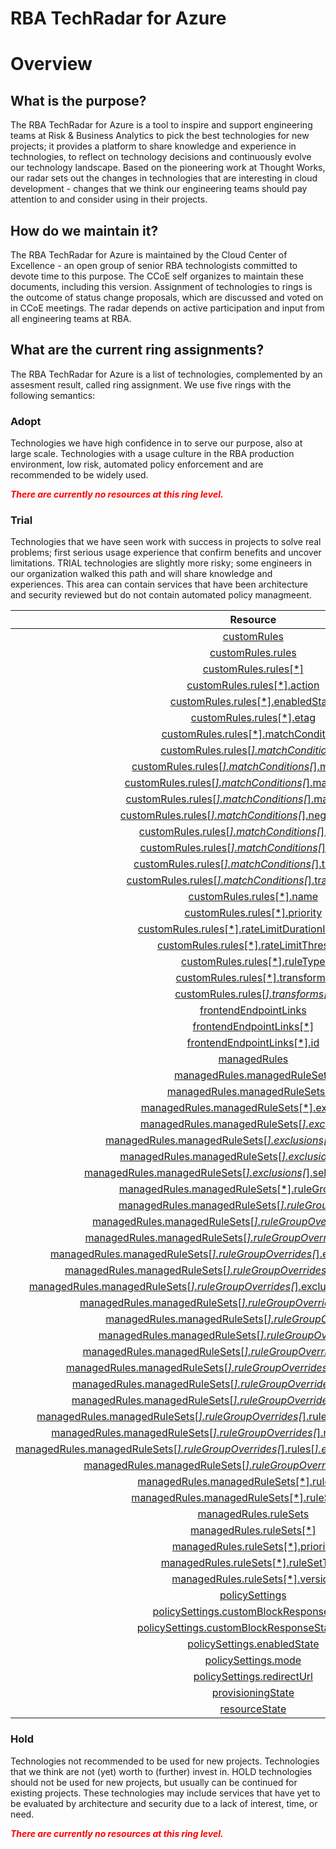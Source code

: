 
RBA TechRadar for Azure
=======================

# Overview

## What is the purpose?


The RBA TechRadar for Azure is a tool to inspire and support engineering teams at Risk & Business Analytics to pick the best technologies for new projects; it provides a platform to share knowledge and experience in technologies, to reflect on technology decisions and continuously evolve our technology landscape.  Based on the pioneering work at Thought Works, our radar sets out the changes in technologies that are interesting in cloud development - changes that we think our engineering teams should pay attention to and consider using in their projects.
## How do we maintain it?


The RBA TechRadar for Azure is maintained by the Cloud Center of Excellence - an open group of senior RBA technologists committed to devote time to this purpose.  The CCoE self organizes to maintain these documents, including this version.  Assignment of technologies to rings is the outcome of status change proposals, which are discussed and voted on in CCoE meetings.  The radar depends on active participation and input from all engineering teams at RBA.
## What are the current ring assignments?


The RBA TechRadar for Azure is a list of technologies, complemented by an assesment result, called ring assignment.  We use five rings with the following semantics:
### Adopt


Technologies we have high confidence in to serve our purpose, also at large scale.  Technologies with a usage culture in the RBA production environment, low risk, automated policy enforcement and are recommended to be widely used.  
  
***<font color="red"> There are currently no resources at this ring level. </font>***
### Trial


Technologies that we have seen work with success in projects to solve real problems;  first serious usage experience that confirm benefits and uncover limitations.  TRIAL technologies are slightly more risky; some engineers in our organization walked this path and will share knowledge and experiences.  This area can contain services that have been architecture and security reviewed but do not contain automated policy managmeent.  

|Resource|Description|Path|Status|
| :---: | :---: | :---: | :---: |
|[customRules](https://github.com/openrba/python-azure-techradar/Microsoft.Network/frontdoorWebApplicationFirewallPolicies/customRules/README.md)|UNKNOWN|Microsoft.Network/frontdoorWebApplicationFirewallPolicies/customRules|TRIAL|
|[customRules.rules](https://github.com/openrba/python-azure-techradar/Microsoft.Network/frontdoorWebApplicationFirewallPolicies/customRules.rules/README.md)|UNKNOWN|Microsoft.Network/frontdoorWebApplicationFirewallPolicies/customRules.rules|TRIAL|
|[customRules.rules[*]](https://github.com/openrba/python-azure-techradar/Microsoft.Network/frontdoorWebApplicationFirewallPolicies/customRules.rules[*]/README.md)|UNKNOWN|Microsoft.Network/frontdoorWebApplicationFirewallPolicies/customRules.rules[*]|TRIAL|
|[customRules.rules[*].action](https://github.com/openrba/python-azure-techradar/Microsoft.Network/frontdoorWebApplicationFirewallPolicies/customRules.rules[*].action/README.md)|UNKNOWN|Microsoft.Network/frontdoorWebApplicationFirewallPolicies/customRules.rules[*].action|TRIAL|
|[customRules.rules[*].enabledState](https://github.com/openrba/python-azure-techradar/Microsoft.Network/frontdoorWebApplicationFirewallPolicies/customRules.rules[*].enabledState/README.md)|UNKNOWN|Microsoft.Network/frontdoorWebApplicationFirewallPolicies/customRules.rules[*].enabledState|TRIAL|
|[customRules.rules[*].etag](https://github.com/openrba/python-azure-techradar/Microsoft.Network/frontdoorWebApplicationFirewallPolicies/customRules.rules[*].etag/README.md)|UNKNOWN|Microsoft.Network/frontdoorWebApplicationFirewallPolicies/customRules.rules[*].etag|TRIAL|
|[customRules.rules[*].matchConditions](https://github.com/openrba/python-azure-techradar/Microsoft.Network/frontdoorWebApplicationFirewallPolicies/customRules.rules[*].matchConditions/README.md)|UNKNOWN|Microsoft.Network/frontdoorWebApplicationFirewallPolicies/customRules.rules[*].matchConditions|TRIAL|
|[customRules.rules[*].matchConditions[*]](https://github.com/openrba/python-azure-techradar/Microsoft.Network/frontdoorWebApplicationFirewallPolicies/customRules.rules[*].matchConditions[*]/README.md)|UNKNOWN|Microsoft.Network/frontdoorWebApplicationFirewallPolicies/customRules.rules[*].matchConditions[*]|TRIAL|
|[customRules.rules[*].matchConditions[*].matchValue](https://github.com/openrba/python-azure-techradar/Microsoft.Network/frontdoorWebApplicationFirewallPolicies/customRules.rules[*].matchConditions[*].matchValue/README.md)|UNKNOWN|Microsoft.Network/frontdoorWebApplicationFirewallPolicies/customRules.rules[*].matchConditions[*].matchValue|TRIAL|
|[customRules.rules[*].matchConditions[*].matchValue[*]](https://github.com/openrba/python-azure-techradar/Microsoft.Network/frontdoorWebApplicationFirewallPolicies/customRules.rules[*].matchConditions[*].matchValue[*]/README.md)|UNKNOWN|Microsoft.Network/frontdoorWebApplicationFirewallPolicies/customRules.rules[*].matchConditions[*].matchValue[*]|TRIAL|
|[customRules.rules[*].matchConditions[*].matchVariable](https://github.com/openrba/python-azure-techradar/Microsoft.Network/frontdoorWebApplicationFirewallPolicies/customRules.rules[*].matchConditions[*].matchVariable/README.md)|UNKNOWN|Microsoft.Network/frontdoorWebApplicationFirewallPolicies/customRules.rules[*].matchConditions[*].matchVariable|TRIAL|
|[customRules.rules[*].matchConditions[*].negateCondition](https://github.com/openrba/python-azure-techradar/Microsoft.Network/frontdoorWebApplicationFirewallPolicies/customRules.rules[*].matchConditions[*].negateCondition/README.md)|UNKNOWN|Microsoft.Network/frontdoorWebApplicationFirewallPolicies/customRules.rules[*].matchConditions[*].negateCondition|TRIAL|
|[customRules.rules[*].matchConditions[*].operator](https://github.com/openrba/python-azure-techradar/Microsoft.Network/frontdoorWebApplicationFirewallPolicies/customRules.rules[*].matchConditions[*].operator/README.md)|UNKNOWN|Microsoft.Network/frontdoorWebApplicationFirewallPolicies/customRules.rules[*].matchConditions[*].operator|TRIAL|
|[customRules.rules[*].matchConditions[*].selector](https://github.com/openrba/python-azure-techradar/Microsoft.Network/frontdoorWebApplicationFirewallPolicies/customRules.rules[*].matchConditions[*].selector/README.md)|UNKNOWN|Microsoft.Network/frontdoorWebApplicationFirewallPolicies/customRules.rules[*].matchConditions[*].selector|TRIAL|
|[customRules.rules[*].matchConditions[*].transforms](https://github.com/openrba/python-azure-techradar/Microsoft.Network/frontdoorWebApplicationFirewallPolicies/customRules.rules[*].matchConditions[*].transforms/README.md)|UNKNOWN|Microsoft.Network/frontdoorWebApplicationFirewallPolicies/customRules.rules[*].matchConditions[*].transforms|TRIAL|
|[customRules.rules[*].matchConditions[*].transforms[*]](https://github.com/openrba/python-azure-techradar/Microsoft.Network/frontdoorWebApplicationFirewallPolicies/customRules.rules[*].matchConditions[*].transforms[*]/README.md)|UNKNOWN|Microsoft.Network/frontdoorWebApplicationFirewallPolicies/customRules.rules[*].matchConditions[*].transforms[*]|TRIAL|
|[customRules.rules[*].name](https://github.com/openrba/python-azure-techradar/Microsoft.Network/frontdoorWebApplicationFirewallPolicies/customRules.rules[*].name/README.md)|UNKNOWN|Microsoft.Network/frontdoorWebApplicationFirewallPolicies/customRules.rules[*].name|TRIAL|
|[customRules.rules[*].priority](https://github.com/openrba/python-azure-techradar/Microsoft.Network/frontdoorWebApplicationFirewallPolicies/customRules.rules[*].priority/README.md)|UNKNOWN|Microsoft.Network/frontdoorWebApplicationFirewallPolicies/customRules.rules[*].priority|TRIAL|
|[customRules.rules[*].rateLimitDurationInMinutes](https://github.com/openrba/python-azure-techradar/Microsoft.Network/frontdoorWebApplicationFirewallPolicies/customRules.rules[*].rateLimitDurationInMinutes/README.md)|UNKNOWN|Microsoft.Network/frontdoorWebApplicationFirewallPolicies/customRules.rules[*].rateLimitDurationInMinutes|TRIAL|
|[customRules.rules[*].rateLimitThreshold](https://github.com/openrba/python-azure-techradar/Microsoft.Network/frontdoorWebApplicationFirewallPolicies/customRules.rules[*].rateLimitThreshold/README.md)|UNKNOWN|Microsoft.Network/frontdoorWebApplicationFirewallPolicies/customRules.rules[*].rateLimitThreshold|TRIAL|
|[customRules.rules[*].ruleType](https://github.com/openrba/python-azure-techradar/Microsoft.Network/frontdoorWebApplicationFirewallPolicies/customRules.rules[*].ruleType/README.md)|UNKNOWN|Microsoft.Network/frontdoorWebApplicationFirewallPolicies/customRules.rules[*].ruleType|TRIAL|
|[customRules.rules[*].transforms](https://github.com/openrba/python-azure-techradar/Microsoft.Network/frontdoorWebApplicationFirewallPolicies/customRules.rules[*].transforms/README.md)|UNKNOWN|Microsoft.Network/frontdoorWebApplicationFirewallPolicies/customRules.rules[*].transforms|TRIAL|
|[customRules.rules[*].transforms[*]](https://github.com/openrba/python-azure-techradar/Microsoft.Network/frontdoorWebApplicationFirewallPolicies/customRules.rules[*].transforms[*]/README.md)|UNKNOWN|Microsoft.Network/frontdoorWebApplicationFirewallPolicies/customRules.rules[*].transforms[*]|TRIAL|
|[frontendEndpointLinks](https://github.com/openrba/python-azure-techradar/Microsoft.Network/frontdoorWebApplicationFirewallPolicies/frontendEndpointLinks/README.md)|UNKNOWN|Microsoft.Network/frontdoorWebApplicationFirewallPolicies/frontendEndpointLinks|TRIAL|
|[frontendEndpointLinks[*]](https://github.com/openrba/python-azure-techradar/Microsoft.Network/frontdoorWebApplicationFirewallPolicies/frontendEndpointLinks[*]/README.md)|UNKNOWN|Microsoft.Network/frontdoorWebApplicationFirewallPolicies/frontendEndpointLinks[*]|TRIAL|
|[frontendEndpointLinks[*].id](https://github.com/openrba/python-azure-techradar/Microsoft.Network/frontdoorWebApplicationFirewallPolicies/frontendEndpointLinks[*].id/README.md)|UNKNOWN|Microsoft.Network/frontdoorWebApplicationFirewallPolicies/frontendEndpointLinks[*].id|TRIAL|
|[managedRules](https://github.com/openrba/python-azure-techradar/Microsoft.Network/frontdoorWebApplicationFirewallPolicies/managedRules/README.md)|UNKNOWN|Microsoft.Network/frontdoorWebApplicationFirewallPolicies/managedRules|TRIAL|
|[managedRules.managedRuleSets](https://github.com/openrba/python-azure-techradar/Microsoft.Network/frontdoorWebApplicationFirewallPolicies/managedRules.managedRuleSets/README.md)|UNKNOWN|Microsoft.Network/frontdoorWebApplicationFirewallPolicies/managedRules.managedRuleSets|TRIAL|
|[managedRules.managedRuleSets[*]](https://github.com/openrba/python-azure-techradar/Microsoft.Network/frontdoorWebApplicationFirewallPolicies/managedRules.managedRuleSets[*]/README.md)|UNKNOWN|Microsoft.Network/frontdoorWebApplicationFirewallPolicies/managedRules.managedRuleSets[*]|TRIAL|
|[managedRules.managedRuleSets[*].exclusions](https://github.com/openrba/python-azure-techradar/Microsoft.Network/frontdoorWebApplicationFirewallPolicies/managedRules.managedRuleSets[*].exclusions/README.md)|UNKNOWN|Microsoft.Network/frontdoorWebApplicationFirewallPolicies/managedRules.managedRuleSets[*].exclusions|TRIAL|
|[managedRules.managedRuleSets[*].exclusions[*]](https://github.com/openrba/python-azure-techradar/Microsoft.Network/frontdoorWebApplicationFirewallPolicies/managedRules.managedRuleSets[*].exclusions[*]/README.md)|UNKNOWN|Microsoft.Network/frontdoorWebApplicationFirewallPolicies/managedRules.managedRuleSets[*].exclusions[*]|TRIAL|
|[managedRules.managedRuleSets[*].exclusions[*].matchVariable](https://github.com/openrba/python-azure-techradar/Microsoft.Network/frontdoorWebApplicationFirewallPolicies/managedRules.managedRuleSets[*].exclusions[*].matchVariable/README.md)|UNKNOWN|Microsoft.Network/frontdoorWebApplicationFirewallPolicies/managedRules.managedRuleSets[*].exclusions[*].matchVariable|TRIAL|
|[managedRules.managedRuleSets[*].exclusions[*].selector](https://github.com/openrba/python-azure-techradar/Microsoft.Network/frontdoorWebApplicationFirewallPolicies/managedRules.managedRuleSets[*].exclusions[*].selector/README.md)|UNKNOWN|Microsoft.Network/frontdoorWebApplicationFirewallPolicies/managedRules.managedRuleSets[*].exclusions[*].selector|TRIAL|
|[managedRules.managedRuleSets[*].exclusions[*].selectorMatchOperator](https://github.com/openrba/python-azure-techradar/Microsoft.Network/frontdoorWebApplicationFirewallPolicies/managedRules.managedRuleSets[*].exclusions[*].selectorMatchOperator/README.md)|UNKNOWN|Microsoft.Network/frontdoorWebApplicationFirewallPolicies/managedRules.managedRuleSets[*].exclusions[*].selectorMatchOperator|TRIAL|
|[managedRules.managedRuleSets[*].ruleGroupOverrides](https://github.com/openrba/python-azure-techradar/Microsoft.Network/frontdoorWebApplicationFirewallPolicies/managedRules.managedRuleSets[*].ruleGroupOverrides/README.md)|UNKNOWN|Microsoft.Network/frontdoorWebApplicationFirewallPolicies/managedRules.managedRuleSets[*].ruleGroupOverrides|TRIAL|
|[managedRules.managedRuleSets[*].ruleGroupOverrides[*]](https://github.com/openrba/python-azure-techradar/Microsoft.Network/frontdoorWebApplicationFirewallPolicies/managedRules.managedRuleSets[*].ruleGroupOverrides[*]/README.md)|UNKNOWN|Microsoft.Network/frontdoorWebApplicationFirewallPolicies/managedRules.managedRuleSets[*].ruleGroupOverrides[*]|TRIAL|
|[managedRules.managedRuleSets[*].ruleGroupOverrides[*].exclusions](https://github.com/openrba/python-azure-techradar/Microsoft.Network/frontdoorWebApplicationFirewallPolicies/managedRules.managedRuleSets[*].ruleGroupOverrides[*].exclusions/README.md)|UNKNOWN|Microsoft.Network/frontdoorWebApplicationFirewallPolicies/managedRules.managedRuleSets[*].ruleGroupOverrides[*].exclusions|TRIAL|
|[managedRules.managedRuleSets[*].ruleGroupOverrides[*].exclusions[*]](https://github.com/openrba/python-azure-techradar/Microsoft.Network/frontdoorWebApplicationFirewallPolicies/managedRules.managedRuleSets[*].ruleGroupOverrides[*].exclusions[*]/README.md)|UNKNOWN|Microsoft.Network/frontdoorWebApplicationFirewallPolicies/managedRules.managedRuleSets[*].ruleGroupOverrides[*].exclusions[*]|TRIAL|
|[managedRules.managedRuleSets[*].ruleGroupOverrides[*].exclusions[*].matchVariable](https://github.com/openrba/python-azure-techradar/Microsoft.Network/frontdoorWebApplicationFirewallPolicies/managedRules.managedRuleSets[*].ruleGroupOverrides[*].exclusions[*].matchVariable/README.md)|UNKNOWN|Microsoft.Network/frontdoorWebApplicationFirewallPolicies/managedRules.managedRuleSets[*].ruleGroupOverrides[*].exclusions[*].matchVariable|TRIAL|
|[managedRules.managedRuleSets[*].ruleGroupOverrides[*].exclusions[*].selector](https://github.com/openrba/python-azure-techradar/Microsoft.Network/frontdoorWebApplicationFirewallPolicies/managedRules.managedRuleSets[*].ruleGroupOverrides[*].exclusions[*].selector/README.md)|UNKNOWN|Microsoft.Network/frontdoorWebApplicationFirewallPolicies/managedRules.managedRuleSets[*].ruleGroupOverrides[*].exclusions[*].selector|TRIAL|
|[managedRules.managedRuleSets[*].ruleGroupOverrides[*].exclusions[*].selectorMatchOperator](https://github.com/openrba/python-azure-techradar/Microsoft.Network/frontdoorWebApplicationFirewallPolicies/managedRules.managedRuleSets[*].ruleGroupOverrides[*].exclusions[*].selectorMatchOperator/README.md)|UNKNOWN|Microsoft.Network/frontdoorWebApplicationFirewallPolicies/managedRules.managedRuleSets[*].ruleGroupOverrides[*].exclusions[*].selectorMatchOperator|TRIAL|
|[managedRules.managedRuleSets[*].ruleGroupOverrides[*].ruleGroupName](https://github.com/openrba/python-azure-techradar/Microsoft.Network/frontdoorWebApplicationFirewallPolicies/managedRules.managedRuleSets[*].ruleGroupOverrides[*].ruleGroupName/README.md)|UNKNOWN|Microsoft.Network/frontdoorWebApplicationFirewallPolicies/managedRules.managedRuleSets[*].ruleGroupOverrides[*].ruleGroupName|TRIAL|
|[managedRules.managedRuleSets[*].ruleGroupOverrides[*].rules](https://github.com/openrba/python-azure-techradar/Microsoft.Network/frontdoorWebApplicationFirewallPolicies/managedRules.managedRuleSets[*].ruleGroupOverrides[*].rules/README.md)|UNKNOWN|Microsoft.Network/frontdoorWebApplicationFirewallPolicies/managedRules.managedRuleSets[*].ruleGroupOverrides[*].rules|TRIAL|
|[managedRules.managedRuleSets[*].ruleGroupOverrides[*].rules[*]](https://github.com/openrba/python-azure-techradar/Microsoft.Network/frontdoorWebApplicationFirewallPolicies/managedRules.managedRuleSets[*].ruleGroupOverrides[*].rules[*]/README.md)|UNKNOWN|Microsoft.Network/frontdoorWebApplicationFirewallPolicies/managedRules.managedRuleSets[*].ruleGroupOverrides[*].rules[*]|TRIAL|
|[managedRules.managedRuleSets[*].ruleGroupOverrides[*].rules[*].action](https://github.com/openrba/python-azure-techradar/Microsoft.Network/frontdoorWebApplicationFirewallPolicies/managedRules.managedRuleSets[*].ruleGroupOverrides[*].rules[*].action/README.md)|UNKNOWN|Microsoft.Network/frontdoorWebApplicationFirewallPolicies/managedRules.managedRuleSets[*].ruleGroupOverrides[*].rules[*].action|TRIAL|
|[managedRules.managedRuleSets[*].ruleGroupOverrides[*].rules[*].enabledState](https://github.com/openrba/python-azure-techradar/Microsoft.Network/frontdoorWebApplicationFirewallPolicies/managedRules.managedRuleSets[*].ruleGroupOverrides[*].rules[*].enabledState/README.md)|UNKNOWN|Microsoft.Network/frontdoorWebApplicationFirewallPolicies/managedRules.managedRuleSets[*].ruleGroupOverrides[*].rules[*].enabledState|TRIAL|
|[managedRules.managedRuleSets[*].ruleGroupOverrides[*].rules[*].exclusions](https://github.com/openrba/python-azure-techradar/Microsoft.Network/frontdoorWebApplicationFirewallPolicies/managedRules.managedRuleSets[*].ruleGroupOverrides[*].rules[*].exclusions/README.md)|UNKNOWN|Microsoft.Network/frontdoorWebApplicationFirewallPolicies/managedRules.managedRuleSets[*].ruleGroupOverrides[*].rules[*].exclusions|TRIAL|
|[managedRules.managedRuleSets[*].ruleGroupOverrides[*].rules[*].exclusions[*]](https://github.com/openrba/python-azure-techradar/Microsoft.Network/frontdoorWebApplicationFirewallPolicies/managedRules.managedRuleSets[*].ruleGroupOverrides[*].rules[*].exclusions[*]/README.md)|UNKNOWN|Microsoft.Network/frontdoorWebApplicationFirewallPolicies/managedRules.managedRuleSets[*].ruleGroupOverrides[*].rules[*].exclusions[*]|TRIAL|
|[managedRules.managedRuleSets[*].ruleGroupOverrides[*].rules[*].exclusions[*].matchVariable](https://github.com/openrba/python-azure-techradar/Microsoft.Network/frontdoorWebApplicationFirewallPolicies/managedRules.managedRuleSets[*].ruleGroupOverrides[*].rules[*].exclusions[*].matchVariable/README.md)|UNKNOWN|Microsoft.Network/frontdoorWebApplicationFirewallPolicies/managedRules.managedRuleSets[*].ruleGroupOverrides[*].rules[*].exclusions[*].matchVariable|TRIAL|
|[managedRules.managedRuleSets[*].ruleGroupOverrides[*].rules[*].exclusions[*].selector](https://github.com/openrba/python-azure-techradar/Microsoft.Network/frontdoorWebApplicationFirewallPolicies/managedRules.managedRuleSets[*].ruleGroupOverrides[*].rules[*].exclusions[*].selector/README.md)|UNKNOWN|Microsoft.Network/frontdoorWebApplicationFirewallPolicies/managedRules.managedRuleSets[*].ruleGroupOverrides[*].rules[*].exclusions[*].selector|TRIAL|
|[managedRules.managedRuleSets[*].ruleGroupOverrides[*].rules[*].exclusions[*].selectorMatchOperator](https://github.com/openrba/python-azure-techradar/Microsoft.Network/frontdoorWebApplicationFirewallPolicies/managedRules.managedRuleSets[*].ruleGroupOverrides[*].rules[*].exclusions[*].selectorMatchOperator/README.md)|UNKNOWN|Microsoft.Network/frontdoorWebApplicationFirewallPolicies/managedRules.managedRuleSets[*].ruleGroupOverrides[*].rules[*].exclusions[*].selectorMatchOperator|TRIAL|
|[managedRules.managedRuleSets[*].ruleGroupOverrides[*].rules[*].ruleId](https://github.com/openrba/python-azure-techradar/Microsoft.Network/frontdoorWebApplicationFirewallPolicies/managedRules.managedRuleSets[*].ruleGroupOverrides[*].rules[*].ruleId/README.md)|UNKNOWN|Microsoft.Network/frontdoorWebApplicationFirewallPolicies/managedRules.managedRuleSets[*].ruleGroupOverrides[*].rules[*].ruleId|TRIAL|
|[managedRules.managedRuleSets[*].ruleSetType](https://github.com/openrba/python-azure-techradar/Microsoft.Network/frontdoorWebApplicationFirewallPolicies/managedRules.managedRuleSets[*].ruleSetType/README.md)|UNKNOWN|Microsoft.Network/frontdoorWebApplicationFirewallPolicies/managedRules.managedRuleSets[*].ruleSetType|TRIAL|
|[managedRules.managedRuleSets[*].ruleSetVersion](https://github.com/openrba/python-azure-techradar/Microsoft.Network/frontdoorWebApplicationFirewallPolicies/managedRules.managedRuleSets[*].ruleSetVersion/README.md)|UNKNOWN|Microsoft.Network/frontdoorWebApplicationFirewallPolicies/managedRules.managedRuleSets[*].ruleSetVersion|TRIAL|
|[managedRules.ruleSets](https://github.com/openrba/python-azure-techradar/Microsoft.Network/frontdoorWebApplicationFirewallPolicies/managedRules.ruleSets/README.md)|UNKNOWN|Microsoft.Network/frontdoorWebApplicationFirewallPolicies/managedRules.ruleSets|TRIAL|
|[managedRules.ruleSets[*]](https://github.com/openrba/python-azure-techradar/Microsoft.Network/frontdoorWebApplicationFirewallPolicies/managedRules.ruleSets[*]/README.md)|UNKNOWN|Microsoft.Network/frontdoorWebApplicationFirewallPolicies/managedRules.ruleSets[*]|TRIAL|
|[managedRules.ruleSets[*].priority](https://github.com/openrba/python-azure-techradar/Microsoft.Network/frontdoorWebApplicationFirewallPolicies/managedRules.ruleSets[*].priority/README.md)|UNKNOWN|Microsoft.Network/frontdoorWebApplicationFirewallPolicies/managedRules.ruleSets[*].priority|TRIAL|
|[managedRules.ruleSets[*].ruleSetType](https://github.com/openrba/python-azure-techradar/Microsoft.Network/frontdoorWebApplicationFirewallPolicies/managedRules.ruleSets[*].ruleSetType/README.md)|UNKNOWN|Microsoft.Network/frontdoorWebApplicationFirewallPolicies/managedRules.ruleSets[*].ruleSetType|TRIAL|
|[managedRules.ruleSets[*].version](https://github.com/openrba/python-azure-techradar/Microsoft.Network/frontdoorWebApplicationFirewallPolicies/managedRules.ruleSets[*].version/README.md)|UNKNOWN|Microsoft.Network/frontdoorWebApplicationFirewallPolicies/managedRules.ruleSets[*].version|TRIAL|
|[policySettings](https://github.com/openrba/python-azure-techradar/Microsoft.Network/frontdoorWebApplicationFirewallPolicies/policySettings/README.md)|UNKNOWN|Microsoft.Network/frontdoorWebApplicationFirewallPolicies/policySettings|TRIAL|
|[policySettings.customBlockResponseBody](https://github.com/openrba/python-azure-techradar/Microsoft.Network/frontdoorWebApplicationFirewallPolicies/policySettings.customBlockResponseBody/README.md)|UNKNOWN|Microsoft.Network/frontdoorWebApplicationFirewallPolicies/policySettings.customBlockResponseBody|TRIAL|
|[policySettings.customBlockResponseStatusCode](https://github.com/openrba/python-azure-techradar/Microsoft.Network/frontdoorWebApplicationFirewallPolicies/policySettings.customBlockResponseStatusCode/README.md)|UNKNOWN|Microsoft.Network/frontdoorWebApplicationFirewallPolicies/policySettings.customBlockResponseStatusCode|TRIAL|
|[policySettings.enabledState](https://github.com/openrba/python-azure-techradar/Microsoft.Network/frontdoorWebApplicationFirewallPolicies/policySettings.enabledState/README.md)|UNKNOWN|Microsoft.Network/frontdoorWebApplicationFirewallPolicies/policySettings.enabledState|TRIAL|
|[policySettings.mode](https://github.com/openrba/python-azure-techradar/Microsoft.Network/frontdoorWebApplicationFirewallPolicies/policySettings.mode/README.md)|UNKNOWN|Microsoft.Network/frontdoorWebApplicationFirewallPolicies/policySettings.mode|TRIAL|
|[policySettings.redirectUrl](https://github.com/openrba/python-azure-techradar/Microsoft.Network/frontdoorWebApplicationFirewallPolicies/policySettings.redirectUrl/README.md)|UNKNOWN|Microsoft.Network/frontdoorWebApplicationFirewallPolicies/policySettings.redirectUrl|TRIAL|
|[provisioningState](https://github.com/openrba/python-azure-techradar/Microsoft.Network/frontdoorWebApplicationFirewallPolicies/provisioningState/README.md)|UNKNOWN|Microsoft.Network/frontdoorWebApplicationFirewallPolicies/provisioningState|TRIAL|
|[resourceState](https://github.com/openrba/python-azure-techradar/Microsoft.Network/frontdoorWebApplicationFirewallPolicies/resourceState/README.md)|UNKNOWN|Microsoft.Network/frontdoorWebApplicationFirewallPolicies/resourceState|TRIAL|

### Hold


Technologies not recommended to be used for new projects. Technologies that we think are not (yet) worth to (further) invest in.  HOLD technologies should not be used for new projects, but usually can be continued for existing projects.  These technologies may include services that have yet to be evaluated by architecture and security due to a lack of interest, time, or need.  
  
***<font color="red"> There are currently no resources at this ring level. </font>***